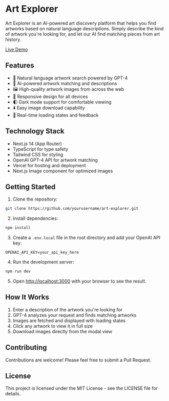 # Art Explorer

Art Explorer is an AI-powered art discovery platform that helps you find artworks based on natural language descriptions. Simply describe the kind of artwork you're looking for,
and let our AI find matching pieces from art history.

[Live Demo](https://artfinder.vercel.app/)

## Features

- 🎨 Natural language artwork search powered by GPT-4
- 🤖 AI-powered artwork matching and descriptions
- 🖼️ High-quality artwork images from across the web
- 📱 Responsive design for all devices
- 🌓 Dark mode support for comfortable viewing
- ⬇️ Easy image download capability
- 🔄 Real-time loading states and feedback

## Technology Stack

- Next.js 14 (App Router)
- TypeScript for type safety
- Tailwind CSS for styling
- OpenAI GPT-4 API for artwork matching
- Vercel for hosting and deployment
- Next.js Image component for optimized images

## Getting Started

1. Clone the repository:
```bash
git clone https://github.com/yourusername/art-explorer.git
```

2. Install dependencies:
```bash
npm install
```

3. Create a `.env.local` file in the root directory and add your OpenAI API key:
```
OPENAI_API_KEY=your_api_key_here
```

4. Run the development server:
```bash
npm run dev
```

5. Open [http://localhost:3000](http://localhost:3000) with your browser to see the result.

## How It Works

1. Enter a description of the artwork you're looking for
2. GPT-4 analyzes your request and finds matching artworks
3. Images are fetched and displayed with loading states
4. Click any artwork to view it in full size
5. Download images directly from the modal view

## Contributing

Contributions are welcome! Please feel free to submit a Pull Request.

## License

This project is licensed under the MIT License - see the LICENSE file for details.